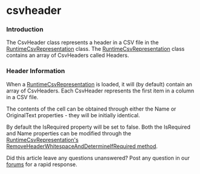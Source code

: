 # csvheader

### Introduction

The CsvHeader class represents a header in a CSV file in the [RuntimeCsvRepresentation](../../../../../frb/docs/index.php) class. The [RuntimeCsvRepresentation](../../../../../frb/docs/index.php) class contains an array of CsvHeaders called Headers.

### Header Information

When a [RuntimeCsvRepresentation](../../../../../frb/docs/index.php) is loaded, it will (by default) contain an array of CsvHeaders. Each CsvHeader represents the first item in a column in a CSV file.

The contents of the cell can be obtained through either the Name or OriginalText properties - they will be initially identical.

By default the IsRequired property will be set to false. Both the IsRequired and Name properties can be modified through the [RuntimeCsvRepresentation's RemoveHeaderWhitespaceAndDetermineIfRequired method](../../../../../frb/docs/index.php).

Did this article leave any questions unanswered? Post any question in our [forums](../../../../../frb/forum.md) for a rapid response.
